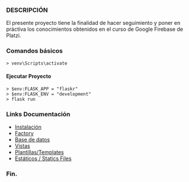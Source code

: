 ### DESCRIPCIÓN
El presente proyecto tiene la finalidad de hacer seguimiento y poner en práctiva los conocimientos obtenidos en el curso de Google Firebase de Platzi.

### Comandos básicos

`> venv\Scripts\activate`

#### Ejecutar Proyecto

    > $env:FLASK_APP = "flaskr"
    > $env:FLASK_ENV = "development"
    > flask run

### Links Documentación
- [Instalación](https://flask.palletsprojects.com/en/2.0.x/installation/ "Instalación")
- [Factory](https://flask.palletsprojects.com/en/2.0.x/tutorial/factory/ "Factory")
- [Base de datos](https://flask.palletsprojects.com/en/2.0.x/tutorial/database/ "Base de datos")
- [Vistas](https://flask.palletsprojects.com/en/2.0.x/tutorial/views/ "Vistas")
- [Plantillas/Templates](https://flask.palletsprojects.com/en/2.0.x/tutorial/templates/ "Plantillas/Templates")
- [Estáticos / Statics Files](https://flask.palletsprojects.com/en/2.0.x/tutorial/static/ "Estáticos / Statics Files")

### Fin.
